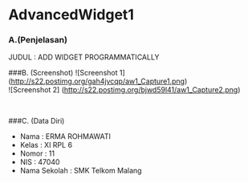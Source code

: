 # AdvancedWidget1

### A.(Penjelasan)
JUDUL : ADD WIDGET PROGRAMMATICALLY
<br>

###B. (Screenshot)
![Screenshot 1] (http://s22.postimg.org/gah4jvcqp/aw1_Capture1.png) <br>
![Screenshot 2] (http://s22.postimg.org/bjwd59l41/aw1_Capture2.png) <br>

<br>

###C. (Data Diri)
- Nama          : ERMA ROHMAWATI
- Kelas         : XI RPL 6
- Nomor         : 11
- NIS           : 47040
- Nama Sekolah  : SMK Telkom Malang

